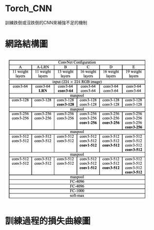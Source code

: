 # Torch_CNN

訓練跌倒或沒跌倒的CNN來補強不足的機制

# 網路結構圖
![image](https://github.com/Yuwei9527/Torch_CNN/blob/main/vgg_network%20structure.png)

# 訓練過程的損失曲線圖
